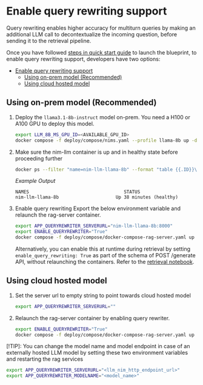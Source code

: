 <!--
  SPDX-FileCopyrightText: Copyright (c) 2025 NVIDIA CORPORATION & AFFILIATES. All rights reserved.
  SPDX-License-Identifier: Apache-2.0
-->

# Enable query rewriting support
Query rewriting enables higher accuracy for multiturn queries by making an additional LLM call to decontextualize the incoming question, before sending it to the retrieval pipeline.

Once you have followed [steps in quick start guide](./quickstart.md#deploy-with-docker-compose) to launch the blueprint, to enable query rewriting support, developers have two options:

- [Enable query rewriting support](#enable-query-rewriting-support)
  - [Using on-prem model (Recommended)](#using-on-prem-model-recommended)
  - [Using cloud hosted model](#using-cloud-hosted-model)


## Using on-prem model (Recommended)
1. Deploy the `llama3.1-8b-instruct` model on-prem. You need a H100 or A100 GPU to deploy this model.
   ```bash
   export LLM_8B_MS_GPU_ID=<AVAILABLE_GPU_ID>
   docker compose -f deploy/compose/nims.yaml --profile llama-8b up -d
   ```

2. Make sure the nim-llm container is up and in healthy state before proceeding further
   ```bash
   docker ps --filter "name=nim-llm-llama-8b" --format "table {{.ID}}\t{{.Names}}\t{{.Status}}"
   ```

   *Example Output*

   ```output
   NAMES                                   STATUS
   nim-llm-llama-8b                     Up 38 minutes (healthy)
   ```

3. Enable query rewriting
   Export the below environment variable and relaunch the rag-server container.
   ```bash
   export APP_QUERYREWRITER_SERVERURL="nim-llm-llama-8b:8000"
   export ENABLE_QUERYREWRITER="True"
   docker compose -f deploy/compose/docker-compose-rag-server.yaml up -d
   ```

   Alternatively, you can enable this at runtime during retrieval by setting `enable_query_rewriting: True` as part of the schema of POST /generate API, without relaunching the containers. Refer to the [retrieval notebook](../notebooks/retriever_api_usage.ipynb).


## Using cloud hosted model
1. Set the server url to empty string to point towards cloud hosted model
   ```bash
   export APP_QUERYREWRITER_SERVERURL=""
   ```

2. Relaunch the rag-server container by enabling query rewriter.
   ```bash
   export ENABLE_QUERYREWRITER="True"
   docker compose -f deploy/compose/docker-compose-rag-server.yaml up -d
   ```

[!TIP]: You can change the model name and model endpoint in case of an externally hosted LLM model by setting these two environment variables and restarting the rag services
```bash
export APP_QUERYREWRITER_SERVERURL="<llm_nim_http_endpoint_url>"
export APP_QUERYREWRITER_MODELNAME="<model_name>"
```